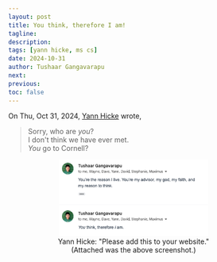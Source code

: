 ```yaml
---
layout: post
title: You think, therefore I am!
tagline:
description:
tags: [yann hicke, ms cs]
date: 2024-10-31
author: Tushaar Gangavarapu
next:
previous:
toc: false
---
```


On Thu, Oct 31, 2024, [Yann Hicke](https://yannhicke.github.io/) wrote,

> Sorry, who are <i>you</i>? <br>
> I don't think we have ever met. <br>
> <i>You</i> go to Cornell?

<div align="center">
    <img 
        title="" 
        src="./imgs/yann.png" 
        alt="" 
        width="300" 
        data-align="center"
    />
    <br/>
    Yann Hicke: "Please add this to your website." 
    <br/>
    (Attached was the above screenshot.)
</div>
